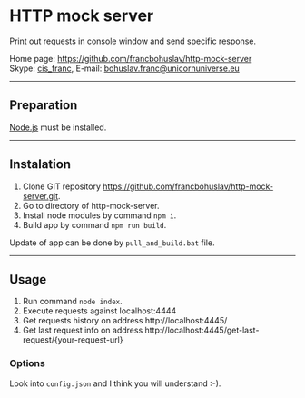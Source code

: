 # HTTP mock server

Print out requests in console window and send specific response.

Home page: <https://github.com/francbohuslav/http-mock-server>  
Skype: [cis_franc](skype:cis_franc), E-mail: [bohuslav.franc@unicornuniverse.eu](bohuslav.franc@unicornuniverse.eu)

---

## Preparation

[Node.js](https://nodejs.org/) must be installed.

---

## Instalation

1. Clone GIT repository https://github.com/francbohuslav/http-mock-server.git.
2. Go to directory of http-mock-server.
3. Install node modules by command `npm i`.
4. Build app by command `npm run build`.

Update of app can be done by `pull_and_build.bat` file.

---

## Usage

1. Run command `node index`.
2. Execute requests against localhost:4444
3. Get requests history on address http://localhost:4445/
4. Get last request info on address http://localhost:4445/get-last-request/{your-request-url}

### Options

Look into `config.json` and I think you will understand :-).
